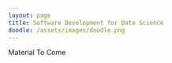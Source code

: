 ```yaml
---
layout: page
title: Software Development for Data Science
doodle: /assets/images/doodle.png
---
```


Material To Come
